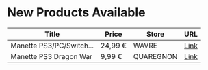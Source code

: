 # New Products Available

| Title | Price | Store | URL |
|---|---|---|---|
| Manette PS3/PC/Switch... | 24,99 € | WAVRE | [Link](https://www.cashconverters.be/fr/accessoires-jeux-video/700078-manette-ps3-pc-switch-dragon-shock-nebula.html) |
| Manette PS3 Dragon War | 9,99 € | QUAREGNON | [Link](https://www.cashconverters.be/fr/accessoires-jeux-video/700120-manette-ps3-dragon-war.html) |
